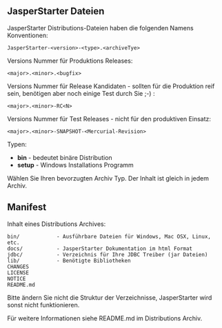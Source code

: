JasperStarter Dateien
----------------------

JasperStarter Distributions-Dateien haben die folgenden Namens Konventionen:

    JasperStarter-<version>-<type>.<archiveTye>

Versions Nummer für Produktions Releases:

    <major>.<minor>.<bugfix>

Versions Nummer für Release Kandidaten - sollten für die Produktion reif sein,
benötigen aber noch einige Test durch Sie ;-) :

    <major>.<minor>-RC<N>

Versions Nummer für Test Releases - nicht für den produktiven Einsatz:

    <major>.<minor>-SNAPSHOT-<Mercurial-Revision>

Typen:

  * **bin** - bedeutet binäre Distribution
  * **setup** - Windows Installations Programm

Wählen Sie Ihren bevorzugten Archiv Typ. Der Inhalt ist gleich in jedem Archiv.

Manifest
---------

Inhalt eines Distributions Archives:

    bin/            - Ausführbare Dateien für Windows, Mac OSX, Linux, etc.
    docs/           - JasperStarter Dokumentation im html Format
    jdbc/           - Verzeichnis für Ihre JDBC Treiber (jar Dateien)
    lib/            - Benötigte Bibliotheken
    CHANGES
    LICENSE
    NOTICE
    README.md

Bitte ändern Sie nicht die Struktur der Verzeichnisse, JasperStarter wird sonst
nicht funktionieren.

Für weitere Informationen siehe README.md im Distributions Archiv.
